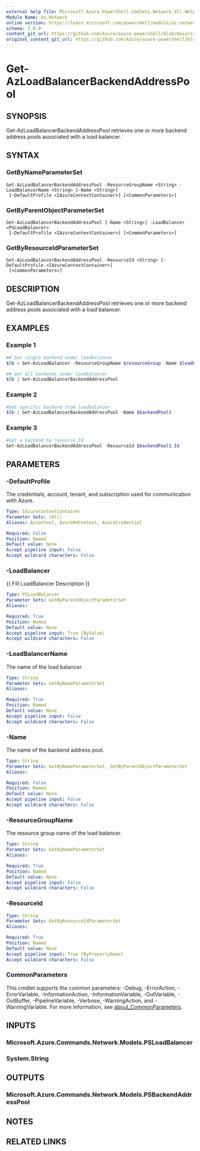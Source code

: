 ```yaml
---
external help file: Microsoft.Azure.PowerShell.Cmdlets.Network.dll-Help.xml
Module Name: Az.Network
online version: https://learn.microsoft.com/powershell/module/az.network/get-azloadbalancerbackendaddresspool
schema: 2.0.0
content_git_url: https://github.com/Azure/azure-powershell/blob/main/src/Network/Network/help/Get-AzLoadBalancerBackendAddressPool.md
original_content_git_url: https://github.com/Azure/azure-powershell/blob/main/src/Network/Network/help/Get-AzLoadBalancerBackendAddressPool.md
---
```


# Get-AzLoadBalancerBackendAddressPool

## SYNOPSIS
Get-AzLoadBalancerBackendAddressPool retrieves one or more backend address pools associated with a load balancer.

## SYNTAX

### GetByNameParameterSet
```
Get-AzLoadBalancerBackendAddressPool -ResourceGroupName <String> -LoadBalancerName <String> [-Name <String>]
 [-DefaultProfile <IAzureContextContainer>] [<CommonParameters>]
```

### GetByParentObjectParameterSet
```
Get-AzLoadBalancerBackendAddressPool [-Name <String>] -LoadBalancer <PSLoadBalancer>
 [-DefaultProfile <IAzureContextContainer>] [<CommonParameters>]
```

### GetByResourceIdParameterSet
```
Get-AzLoadBalancerBackendAddressPool -ResourceId <String> [-DefaultProfile <IAzureContextContainer>]
 [<CommonParameters>]
```

## DESCRIPTION
Get-AzLoadBalancerBackendAddressPool retrieves one or more backend address pools associated with a load balancer.

## EXAMPLES

### Example 1
```powershell
## Get single backend under loadbalancer
$lb = Get-AzLoadBalancer -ResourceGroupName $resourceGroup -Name $loadBalancerName
```

```powershell
## Get all backends under loadbalancer
$lb | Get-AzLoadBalancerBackendAddressPool
```
### Example 2
```powershell
#Get specific backend from loadbalancer
$lb | Get-AzLoadBalancerBackendAddressPool -Name $backendPool1
```

### Example 3
```powershell
#Get a backend by resource Id
Get-AzLoadBalancerBackendAddressPool -ResourceId $backendPool1.Id
```

## PARAMETERS

### -DefaultProfile
The credentials, account, tenant, and subscription used for communication with Azure.

```yaml
Type: IAzureContextContainer
Parameter Sets: (All)
Aliases: AzContext, AzureRmContext, AzureCredential

Required: False
Position: Named
Default value: None
Accept pipeline input: False
Accept wildcard characters: False
```

### -LoadBalancer
{{ Fill LoadBalancer Description }}

```yaml
Type: PSLoadBalancer
Parameter Sets: GetByParentObjectParameterSet
Aliases:

Required: True
Position: Named
Default value: None
Accept pipeline input: True (ByValue)
Accept wildcard characters: False
```

### -LoadBalancerName
The name of the load balancer.

```yaml
Type: String
Parameter Sets: GetByNameParameterSet
Aliases:

Required: True
Position: Named
Default value: None
Accept pipeline input: False
Accept wildcard characters: False
```

### -Name
The name of the backend address pool.

```yaml
Type: String
Parameter Sets: GetByNameParameterSet, GetByParentObjectParameterSet
Aliases:

Required: False
Position: Named
Default value: None
Accept pipeline input: False
Accept wildcard characters: False
```

### -ResourceGroupName
The resource group name of the load balancer.

```yaml
Type: String
Parameter Sets: GetByNameParameterSet
Aliases:

Required: True
Position: Named
Default value: None
Accept pipeline input: False
Accept wildcard characters: False
```

### -ResourceId

```yaml
Type: String
Parameter Sets: GetByResourceIdParameterSet
Aliases:

Required: True
Position: Named
Default value: None
Accept pipeline input: True (ByPropertyName)
Accept wildcard characters: False
```

### CommonParameters
This cmdlet supports the common parameters: -Debug, -ErrorAction, -ErrorVariable, -InformationAction, -InformationVariable, -OutVariable, -OutBuffer, -PipelineVariable, -Verbose, -WarningAction, and -WarningVariable. For more information, see [about_CommonParameters](http://go.microsoft.com/fwlink/?LinkID=113216).

## INPUTS

### Microsoft.Azure.Commands.Network.Models.PSLoadBalancer

### System.String

## OUTPUTS

### Microsoft.Azure.Commands.Network.Models.PSBackendAddressPool

## NOTES

## RELATED LINKS
